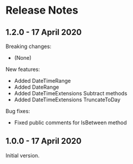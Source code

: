 # Release Notes

## 1.2.0 - 17 April 2020

Breaking changes:
- (None)

New features:
- Added DateTimeRange
- Added DateRange
- Added DateTimeExtensions Subtract methods
- Added DateTimeExtensions TruncateToDay

Bug fixes:
- Fixed public comments for IsBetween method

## 1.0.0 - 17 April 2020

Initial version.